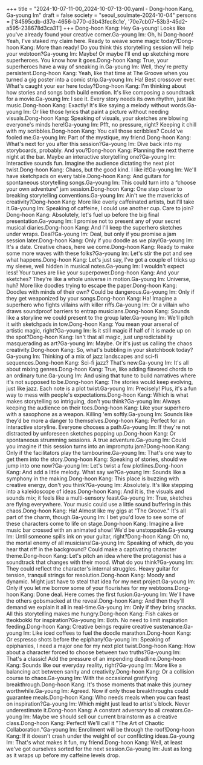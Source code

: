 +++
title = "2024-10-07-11-00_2024-10-07-13-00.yaml - Dong-hoon Kang, Ga-young Im"
draft = false
society = "seoul_soulmate-2024-10-04"
persons = ['84595cdb-d37e-4656-b770-d3b43fec8c1e', '70e7cb07-53b3-45d2-a595-238678d3ca31']
+++
Dong-hoon Kang: Hey Ga-young! Looks like you've already found your creative corner.Ga-young Im: Oh, hi Dong-hoon! Yeah, I've staked my claim here. Ready to weave some magic today?Dong-hoon Kang: More than ready! Do you think this storytelling session will help your webtoon?Ga-young Im: Maybe! Or maybe I'll end up sketching more superheroes. You know how it goes.Dong-hoon Kang: True, your superheroes have a way of sneaking in.Ga-young Im: Well, they're pretty persistent.Dong-hoon Kang: Yeah, like that time at The Groove when you turned a gig poster into a comic strip.Ga-young Im: Ha! Best crossover ever. What's caught your ear here today?Dong-hoon Kang: I'm thinking about how stories and songs both build emotion. It's like composing a soundtrack for a movie.Ga-young Im: I see it. Every story needs its own rhythm, just like music.Dong-hoon Kang: Exactly! It's like saying a melody without words.Ga-young Im: Or like those lyrics that paint a picture without needing visuals.Dong-hoon Kang: Speaking of visuals, your sketches are blowing everyone's minds here!Ga-young Im: Pfft, no pressure, right? Keeping it chill with my scribbles.Dong-hoon Kang: You call those scribbles? Could've fooled me.Ga-young Im: Part of the mystique, my friend.Dong-hoon Kang: What's next for you after this session?Ga-young Im: Dive back into my storyboards, probably. And you?Dong-hoon Kang: Planning the next theme night at the bar. Maybe an interactive storytelling one?Ga-young Im: Interactive sounds fun. Imagine the audience dictating the next plot twist.Dong-hoon Kang: Chaos, but the good kind. I like it!Ga-young Im: We'll have sketchpads on every table.Dong-hoon Kang: And guitars for spontaneous storytelling songs.Ga-young Im: This could turn into a “choose your own adventure” jam session.Dong-hoon Kang: One step closer to breaking storytelling conventions.Ga-young Im: Ain't we the mavericks of creativity?Dong-hoon Kang: More like overly caffeinated artists, but I'll take it.Ga-young Im: Speaking of caffeine, I could use another cup. Care to join?Dong-hoon Kang: Absolutely, let's fuel up before the big final presentation.Ga-young Im: I promise not to present any of your secret musical diaries.Dong-hoon Kang: And I'll keep the superhero sketches under wraps. Deal?Ga-young Im: Deal, but only if you promise a jam session later.Dong-hoon Kang: Only if you doodle as we play!Ga-young Im: It's a date. Creative chaos, here we come.Dong-hoon Kang: Ready to make some more waves with these folks?Ga-young Im: Let's stir the pot and see what happens.Dong-hoon Kang: Let's just say, I've got a couple of tricks up my sleeve, well hidden in musical notes.Ga-young Im: I wouldn't expect less! Your tunes are like your superpower.Dong-hoon Kang: And your sketches? They're like a whole universe in motion.Ga-young Im: Universe, huh? More like doodles trying to escape the paper.Dong-hoon Kang: Doodles with minds of their own? Could be dangerous.Ga-young Im: Only if they get weaponized by your songs.Dong-hoon Kang: Ha! Imagine a superhero who fights villains with killer riffs.Ga-young Im: Or a villain who draws soundproof barriers to entrap musicians.Dong-hoon Kang: Sounds like a storyline we could present to the group later.Ga-young Im: We'll pitch it with sketchpads in tow.Dong-hoon Kang: You mean your arsenal of artistic magic, right?Ga-young Im: Is it still magic if half of it is made up on the spot?Dong-hoon Kang: Isn't that all magic, just unpredictability masquerading as art?Ga-young Im: Maybe. Or it's just us calling the chaos creativity.Dong-hoon Kang: So, what's bubbling in your sketchbook today?Ga-young Im: Thinking of a mix of jazz landscapes and sci-fi sequences.Dong-hoon Kang: Sci-fi jazz? That's new.Ga-young Im: It's all about mixing genres.Dong-hoon Kang: True, like adding flavored chords to an ordinary tune.Ga-young Im: And using that tune to build narratives where it's not supposed to be.Dong-hoon Kang: The stories would keep evolving, just like jazz. Each note is a plot twist.Ga-young Im: Precisely! Plus, it's a fun way to mess with people's expectations.Dong-hoon Kang: Which is what makes storytelling so intriguing, don't you think?Ga-young Im: Always keeping the audience on their toes.Dong-hoon Kang: Like your superhero with a saxophone as a weapon. Killing 'em softly.Ga-young Im: Sounds like they’d be more a danger to themselves.Dong-hoon Kang: Perfect for an interactive storyline. Everyone chooses a path.Ga-young Im: If they're not distracted by unforeseen sketches popping up.Dong-hoon Kang: Or spontaneous strumming sessions. A true adventure.Ga-young Im: Could you imagine if this session turns into an impromptu jam?Dong-hoon Kang: Only if the facilitators play the tambourine.Ga-young Im: That's one way to get them into the story.Dong-hoon Kang: Speaking of stories, should we jump into one now?Ga-young Im: Let's twist a few plotlines.Dong-hoon Kang: And add a little melody. What say we?Ga-young Im: Sounds like a symphony in the making.Dong-hoon Kang: This place is buzzing with creative energy, don't you think?Ga-young Im: Absolutely. It's like stepping into a kaleidoscope of ideas.Dong-hoon Kang: And it is, the visuals and sounds mix; it feels like a multi-sensory feast.Ga-young Im: True, sketches are flying everywhere. Your music could use a little sound buffering in this chaos.Dong-hoon Kang: Ha! Almost like my gigs at "The Groove." It's all part of the charm, though.Ga-young Im: I bet you'd love to see some of these characters come to life on stage.Dong-hoon Kang: Imagine a live music bar crossed with an animated show! We'd be unstoppable.Ga-young Im: Until someone spills ink on your guitar, right?Dong-hoon Kang: Oh no, the mortal enemy of all musicians!Ga-young Im: Speaking of which, do you hear that riff in the background? Could make a captivating character theme.Dong-hoon Kang: Let's pitch an idea where the protagonist has a soundtrack that changes with their mood. What do you think?Ga-young Im: They could reflect the character's internal struggles. Heavy guitar for tension, tranquil strings for resolution.Dong-hoon Kang: Moody and dynamic. Might just have to steal that idea for my next project.Ga-young Im: Only if you let me borrow some of your flourishes for my webtoons.Dong-hoon Kang: Done deal. Here comes the first fusion.Ga-young Im: We'll have the others gobsmacked at the reveal.Dong-hoon Kang: And then they'll demand we explain it all in real-time.Ga-young Im: Only if they bring snacks. All this storytelling makes me hungry.Dong-hoon Kang: Fish cakes or tteokbokki for inspiration?Ga-young Im: Both. No need to limit inspiration feeding.Dong-hoon Kang: Creative beings require creative sustenance.Ga-young Im: Like iced coffees to fuel the doodle marathon.Dong-hoon Kang: Or espresso shots before the epiphany!Ga-young Im: Speaking of epiphanies, I need a major one for my next plot twist.Dong-hoon Kang: How about a character forced to choose between two truths?Ga-young Im: That's a classic! Add the pressure of an impending deadline.Dong-hoon Kang: Sounds like our everyday reality, right?Ga-young Im: More like a balancing act between sanity and creativity.Dong-hoon Kang: Or a collision course to chaos.Ga-young Im: With the occasional gratifying breakthrough.Dong-hoon Kang: It's those moments that make this journey worthwhile.Ga-young Im: Agreed. Now if only those breakthroughs could guarantee meals.Dong-hoon Kang: Who needs meals when you can feast on inspiration?Ga-young Im: Which might just lead to artist's block. Never underestimate it.Dong-hoon Kang: A constant adversary to all creators.Ga-young Im: Maybe we should sell our current brainstorm as a creative class.Dong-hoon Kang: Perfect! We'll call it "The Art of Chaotic Collaboration."Ga-young Im: Enrollment will be through the roof!Dong-hoon Kang: If it doesn't crash under the weight of our conflicting ideas.Ga-young Im: That's what makes it fun, my friend.Dong-hoon Kang: Well, at least we've got ourselves sorted for the next session.Ga-young Im: Just as long as it wraps up before my caffeine levels drop.